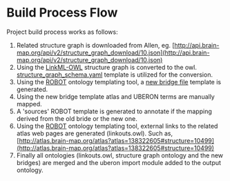 # Build Process Flow

Project build process works as follows:

1. Related structure graph is downloaded from Allen, eg. [http://api.brain-map.org/api/v2/structure_graph_download/10.json](http://api.brain-map.org/api/v2/structure_graph_download/10.json)
2. Using the [LinkML-OWL](https://github.com/linkml/linkml-owl) structure graph is converted to the owl. [structure_graph_schema.yaml](https://github.com/hkir-dev/developing_mouse_brain_atlas_ontology/blob/main/src/linkml/structure_graph_schema.yaml) template is utilized for the conversion.
3. Using the [ROBOT](http://robot.obolibrary.org/) ontology templating tool, a [new bridge file](https://github.com/hkir-dev/developing_mouse_brain_atlas_ontology/tree/main/src/templates) template is generated.
4. Using the new bridge template atlas and UBERON terms are manually mapped.
5. A 'sources' ROBOT template is generated to annotate if the mapping derived from the old bride or the new one.
6. Using the [ROBOT](http://robot.obolibrary.org/) ontology templating tool, external links to the related atlas web pages are generated (linkouts.owl). Such as, [http://atlas.brain-map.org/atlas?atlas=138322605#structure=10499](http://atlas.brain-map.org/atlas?atlas=138322605#structure=10499)
7. Finally all ontologies (linkouts.owl, structure graph ontology and the new bridges) are merged and the uberon import module added to the output ontology.